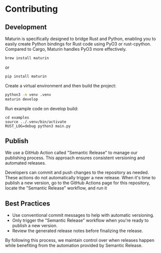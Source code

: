 # Contributing

## Development

Maturin is specifically designed to bridge Rust and Python, enabling you to easily create Python bindings for Rust code using PyO3 or rust-cpython. Compared to Cargo, Maturin handles PyO3 more effectively.

```bash
brew install maturin
```

or

```bash
pip install maturin
```

Create a virtual environment and then build the project:

```bash
python3 -m venv .venv
maturin develop
```

Run example code on develop build:

```
cd examples
source ../.venv/bin/activate
RUST_LOG=debug python3 main.py
```

## Publish

We use a GitHub Action called "Semantic Release" to manage our publishing process. This approach ensures consistent versioning and automated releases.

Developers can commit and push changes to the repository as needed. These actions do not automatically trigger a new release. When it's time to publish a new version, go to the GitHub Actions page for this repository, locate the "Semantic Release" workflow, and run it

## Best Practices

- Use conventional commit messages to help with automatic versioning.
- Only trigger the "Semantic Release" workflow when you're ready to publish a new version.
- Review the generated release notes before finalizing the release.

By following this process, we maintain control over when releases happen while benefiting from the automation provided by Semantic Release.
